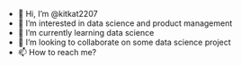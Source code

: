 - 👋 Hi, I’m @kitkat2207
- 👀 I’m interested in data science and product management
- 🌱 I’m currently learning data science
- 💞️ I’m looking to collaborate on some data science project
- 📫 How to reach me?

<!---
kitkat2207/kitkat2207 is a ✨ special ✨ repository because its `README.md` (this file) appears on your GitHub profile.
You can click the Preview link to take a look at your changes.
--->

